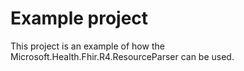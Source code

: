 ﻿# Example project
This project is an example of how the Microsoft.Health.Fhir.R4.ResourceParser can be used.
